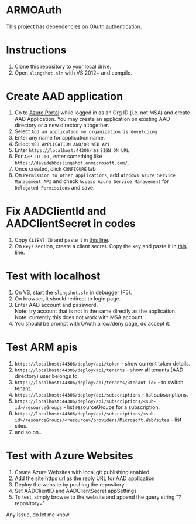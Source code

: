 ARMOAuth
========
This project has dependencies on OAuth authentication.

Instructions
============
1. Clone this repository to your local drive.
2. Open `slingshot.sln` with VS 2012+ and compile.

Create AAD application
======================
1. Go to [Azure Portal](https://manage.windowsazure.com/) while logged in as an Org ID (i.e. not MSA) and create AAD Application. You may create an application on existing AAD directory or a new directory altogether.
1. Select `Add an application my organization is developing`
1. Enter any name for application name.
1. Select `WEB APPLICATION AND/OR WEB API`
1. Enter `https://localhost:44306/` as `SIGN ON URL` 
1. For `APP ID URL`, enter something like `https://davidebboslingshot.onmicrosoft.com/`.
1. Once created, click `CONFIGURE` tab
1. On `Permission to other applications`, add `Windows Azure Service Management API` and check `Access Azure Service Management` for `Delegated Permissions` and save.

Fix AADClientId and AADClientSecret in codes
============================================
1. Copy `CLIENT ID` and paste it in [this line](https://github.com/suwatch/ARMOAuth/blob/master/Modules/ARMOAuthModule.cs#L26).
2. On `Keys` section, create a client secret. Copy the key and paste it in [this line](https://github.com/suwatch/ARMOAuth/blob/master/Modules/ARMOAuthModule.cs#L31).


Test with localhost
===================
1. On VS, start the `slingshot.sln` in debugger (F5).
2. On browser, it should redirect to login page.
3. Enter AAD account and password.  
  Note: try account that is not in the same directly as the application.  
  Note: currently this does not work with MSA account.
4. You should be prompt with OAuth allow/deny page, do accept it.

Test ARM apis
=============
1. `https://localhost:44306/deploy/api/token` - show current token details.
2. `https://localhost:44306/deploy/api/tenants` - show all tenants (AAD directory) user belongs to.
3. `https://localhost:44306/deploy/api/tenants/<tenant-id>` - to switch tenant.
4. `https://localhost:44306/deploy/api/subscriptions` - list subscriptions.
5. `https://localhost:44306/deploy/api/subscriptions/<sub-id>/resourceGroups` - list resourceGroups for a subscription.
6. `https://localhost:44306/deploy/api/subscriptions/<sub-id>/resourceGroups/<resource>/providers/Microsoft.Web/sites` - list sites.
7. and so on.. 

Test with Azure Websites
========================
1. Create Azure Websites with local git publishing enabled
2. Add the site https url as the reply URL for AAD application
3. Deploy the website by pushing the repository
4. Set AADClientID and AADClientSecret appSettings
5. To test, simply browse to the website and append the query string "?repository=<url of your Git repository>"

Any issue, do let me know.
